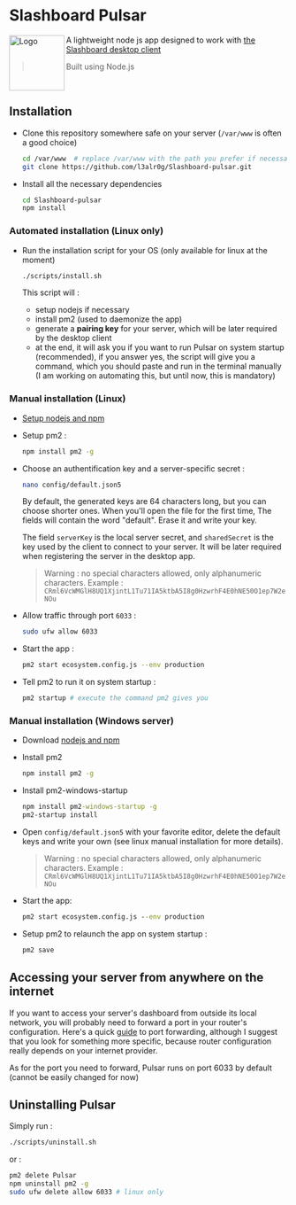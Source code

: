 # Slashboard Pulsar
<img src="https://raw.githubusercontent.com/l3alr0g/Slashboard-pulsar/main/assets/icon.png" alt="Logo" width="100" align="left" />

A lightweight node js app designed to work with [the Slashboard desktop client](https://github.com/l3alr0g/Slashboard-desktop)

> Built using Node.js
<br/>
 
## Installation
- Clone this repository somewhere safe on your server (`/var/www` is often a good choice)
  
  ```sh
  cd /var/www  # replace /var/www with the path you prefer if necessary
  git clone https://github.com/l3alr0g/Slashboard-pulsar.git
  ```
  
- Install all the necessary dependencies
  ```sh
  cd Slashboard-pulsar
  npm install
  ```

### Automated installation (Linux only)
- Run the installation script for your OS (only available for linux at the moment)
  
  ```sh
  ./scripts/install.sh
  ```
  This script will : 
   - setup nodejs if necessary
   - install pm2 (used to daemonize the app)
   - generate a **pairing key** for your server, which will be later required by the desktop client
   - at the end, it will ask you if you want to run Pulsar on system startup (recommended), if you answer yes, the script will give you a command, which you should paste and run in the terminal manually (I am working on automating this, but until now, this is mandatory)
   
### Manual installation (Linux)
  
  - [Setup nodejs and npm](https://nodejs.org/en/download/package-manager/)
  
  - Setup pm2 :
    ```sh
    npm install pm2 -g
    ```
  - Choose an authentification key and a server-specific secret : 
    ```sh
    nano config/default.json5
    ```
    By default, the generated keys are 64 characters long, but you can choose shorter ones.
    When you'll open the file for the first time, The fields will contain the word "default". Erase it and write your key.

    The field `serverKey` is the local server secret, and `sharedSecret` is the key used by the client to connect to your server. It will be later required when registering the server in the desktop app.

    > Warning : no special characters allowed, only alphanumeric characters. Example : `CRml6VcWMGlH8UQ1XjintL1Tu71IA5ktbA5I8g0HzwrhF4E0hNE50O1ep7W2eNOu`
  
  - Allow traffic through port `6033` :
    ```sh
    sudo ufw allow 6033
    ```
  
  - Start the app :
    ```sh
    pm2 start ecosystem.config.js --env production
    ```
  
  - Tell pm2 to run it on system startup :
    ```sh
    pm2 startup # execute the command pm2 gives you
    ```
  
### Manual installation (Windows server)
  
  - Download [nodejs and npm](https://nodejs.org/)
  
  - Install pm2
    ```cmd
    npm install pm2 -g
    ```
    
  - Install pm2-windows-startup
    ```cmd
    npm install pm2-windows-startup -g
    pm2-startup install
    ```
  
  - Open `config/default.json5` with your favorite editor, delete the default keys and write your own (see linux manual installation for more details).
    > Warning : no special characters allowed, only alphanumeric characters. Example : `CRml6VcWMGlH8UQ1XjintL1Tu71IA5ktbA5I8g0HzwrhF4E0hNE50O1ep7W2eNOu`

  - Start the app:
    ```cmd
    pm2 start ecosystem.config.js --env production
    ```
  
  - Setup pm2 to relaunch the app on system startup :
    ```cmd
    pm2 save
    ```

## Accessing your server from anywhere on the internet
 
 If you want to access your server's dashboard from outside its local network, you will probably need to forward a port in your router's configuration.
 Here's a quick [guide](https://www.noip.com/support/knowledgebase/general-port-forwarding-guide/) to port forwarding, although I suggest that you look for something more specific, because router configuration really depends on your internet provider.
 
 As for the port you need to forward, Pulsar runs on port 6033 by default (cannot be easily changed for now)
 
## Uninstalling Pulsar
  
  Simply run :
  ```sh
  ./scripts/uninstall.sh
  ```
  
  or :
  ```sh
  pm2 delete Pulsar
  npm uninstall pm2 -g
  sudo ufw delete allow 6033 # linux only
  ```

